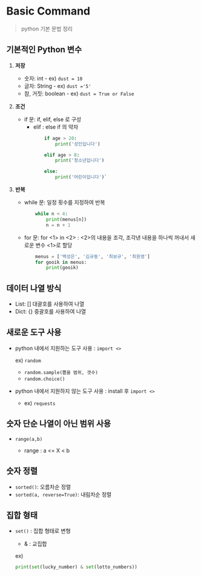 # Basic Command
>python 기본 문법 정리

## 기본적인 Python 변수
1. **저장**
     - 숫자: int
            - ex) `dust = 10`
     - 글자: String
            - ex) `dust ='5'`
     - 참, 거짓: boolean
            - ex) `dust = True or False`
    
2. **조건**
    - if 문: if, elif, else 로 구성
        - elif : else if 의 약자 
            ```python
                if age > 20: 
                    print('성인입니다') 

                elif age > 8:
                    print('청소년입니다')

                else: 
                    print('어린이입니다')`
            ```
3. **반복**
    - while 문: 일정 횟수를 지정하여 반복

        ```python
            while n < 4:
                print(menus[n])
                n = n + 1
         ```

    - for 문: for <1> in <2> : <2>의 내용을 조각, 조각낸 내용을 하나씩 꺼내서 새로운 변수 <1>로 할당

        ```python
            menus = ['백성은', '김규동', '최보규', '최원영'] 
            for gooik in menus:
                print(gooik)
        ```

## 데이터 나열 방식

- List: [] 대괄호를 사용하여 나열
- Dict: {} 중괄호를 사용하여 나열

## 새로운 도구 사용

- python 내에서 지원하는 도구 사용 : `import <>`
    
    ex)
    `random`
    - `random.sample(뽑을 범위, 갯수)`
    - `random.choice()`
- python 내에서 지원하지 않는 도구 사용 : install 후 `import <>`
    - ex) `requests`

## 숫자 단순 나열이 아닌 범위 사용

- `range(a,b)`

    - range : a <= X < b
    
## 숫자 정렬
- `sorted()`: 오름차순 정렬
- `sorted(a, reverse=True)`: 내림차순 정렬

## 집합 형태
- `set()` : 집합 형태로 변형
    - & : 교집합

    ex)
    ```python
    print(set(lucky_number) & set(lotto_numbers))
    ```

